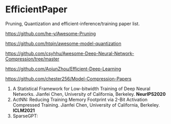 # EfficientPaper
Pruning, Quantization and efficient-inference/training paper list.

https://github.com/he-y/Awesome-Pruning

https://github.com/htqin/awesome-model-quantization

https://github.com/csyhhu/Awesome-Deep-Neural-Network-Compression/tree/master

https://github.com/AojunZhou/Efficient-Deep-Learning

https://github.com/chester256/Model-Compression-Papers

1. A Statistical Framework for Low-bitwidth Training of Deep Neural Networks. Jianfei Chen, University of California, Berkeley. **NeurIPS2020**
2. ActNN: Reducing Training Memory Footprint via 2-Bit Activation Compressed Training. Jianfei Chen, University of California, Berkeley. **ICLM2021**
3. SparseGPT: 
